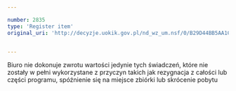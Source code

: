 ```yaml
---

number: 2835
type: 'Register item'
original_uri: 'http://decyzje.uokik.gov.pl/nd_wz_um.nsf/0/B29D44BB5AA1C2D0C12579B1003DECE5?OpenDocument'


---
```


Biuro nie dokonuje zwrotu wartości jedynie tych świadczeń, które nie zostały w pełni wykorzystane z przyczyn takich jak rezygnacja z całości lub części programu, spóźnienie się na miejsce zbiórki lub skrócenie pobytu
